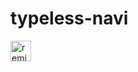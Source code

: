 # typeless-navi

<!-- Remix Button --><a href="https://glitch.com/edit/#!/remix/typeless-navi">  <img src="https://cdn.glitch.com/2bdfb3f8-05ef-4035-a06e-2043962a3a13%2Fremix%402x.png?1513093958726" alt="remix this" height="33"></a>
